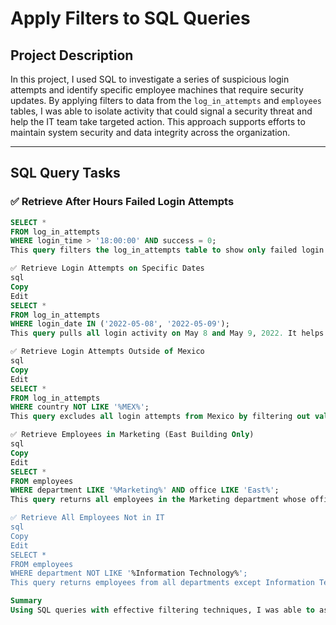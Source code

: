 # Apply Filters to SQL Queries

## Project Description

In this project, I used SQL to investigate a series of suspicious login attempts and identify specific employee machines that require security updates. By applying filters to data from the `log_in_attempts` and `employees` tables, I was able to isolate activity that could signal a security threat and help the IT team take targeted action. This approach supports efforts to maintain system security and data integrity across the organization.

---

## SQL Query Tasks

### ✅ Retrieve After Hours Failed Login Attempts

```sql
SELECT *
FROM log_in_attempts
WHERE login_time > '18:00:00' AND success = 0;
This query filters the log_in_attempts table to show only failed login attempts (success = 0) that occurred after 6:00 PM. This is useful for identifying potentially unauthorized access attempts outside of normal business hours.

✅ Retrieve Login Attempts on Specific Dates
sql
Copy
Edit
SELECT *
FROM log_in_attempts
WHERE login_date IN ('2022-05-08', '2022-05-09');
This query pulls all login activity on May 8 and May 9, 2022. It helps focus the investigation around the time a known suspicious event occurred.

✅ Retrieve Login Attempts Outside of Mexico
sql
Copy
Edit
SELECT *
FROM log_in_attempts
WHERE country NOT LIKE '%MEX%';
This query excludes all login attempts from Mexico by filtering out values like MEX and MEXICO. This helps isolate potentially malicious access originating from other countries.

✅ Retrieve Employees in Marketing (East Building Only)
sql
Copy
Edit
SELECT *
FROM employees
WHERE department LIKE '%Marketing%' AND office LIKE 'East%';
This query returns all employees in the Marketing department whose office location starts with "East" (e.g., East-170). It's used to identify employee machines that need security updates in a specific building.

✅ Retrieve All Employees Not in IT
sql
Copy
Edit
SELECT *
FROM employees
WHERE department NOT LIKE '%Information Technology%';
This query returns employees from all departments except Information Technology, which already had their machines updated. It's used to focus on the remaining users who still need attention.

Summary
Using SQL queries with effective filtering techniques, I was able to assist in detecting suspicious login activity and support the IT team with security maintenance across departments. These queries provided targeted insights into login patterns, geographical anomalies, and department-specific needs—key components of an effective incident response and IT operations strategy.
